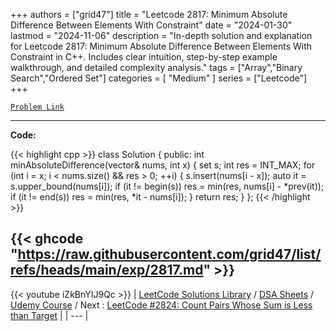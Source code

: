 
+++
authors = ["grid47"]
title = "Leetcode 2817: Minimum Absolute Difference Between Elements With Constraint"
date = "2024-01-30"
lastmod = "2024-11-06"
description = "In-depth solution and explanation for Leetcode 2817: Minimum Absolute Difference Between Elements With Constraint in C++. Includes clear intuition, step-by-step example walkthrough, and detailed complexity analysis."
tags = ["Array","Binary Search","Ordered Set"]
categories = [
    "Medium"
]
series = ["Leetcode"]
+++



[`Problem Link`](https://leetcode.com/problems/minimum-absolute-difference-between-elements-with-constraint/description/)

---
**Code:**

{{< highlight cpp >}}
class Solution {
public:
    int minAbsoluteDifference(vector<int>& nums, int x) {
    set<int> s;
    int res = INT_MAX;
    for (int i = x; i < nums.size() && res > 0; ++i) {
        s.insert(nums[i - x]);
        auto it = s.upper_bound(nums[i]);
        if (it != begin(s))
            res = min(res, nums[i] - *prev(it));
        if (it != end(s))
            res = min(res, *it - nums[i]);
    }
        return res;
    }
};
{{< /highlight >}}

{{< ghcode "https://raw.githubusercontent.com/grid47/list/refs/heads/main/exp/2817.md" >}}
---
{{< youtube iZkBnYIJ9Qc >}}
| [LeetCode Solutions Library](https://grid47.xyz/leetcode/) / [DSA Sheets](https://grid47.xyz/sheets/) / [Udemy Course](https://grid47.xyz/courses/) / Next : [LeetCode #2824: Count Pairs Whose Sum is Less than Target](https://grid47.xyz/posts/leetcode-2824-count-pairs-whose-sum-is-less-than-target-solution/) |
| --- |
